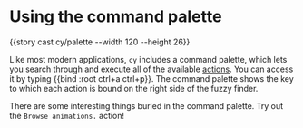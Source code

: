 # Using the command palette

{{story cast cy/palette --width 120 --height 26}}

Like most modern applications, `cy` includes a command palette, which lets you search through and execute all of the available [actions](./keybindings.md#actions). You can access it by typing {{bind :root ctrl+a ctrl+p}}. The command palette shows the key to which each action is bound on the right side of the fuzzy finder.

There are some interesting things buried in the command palette. Try out the `Browse animations.` action!
